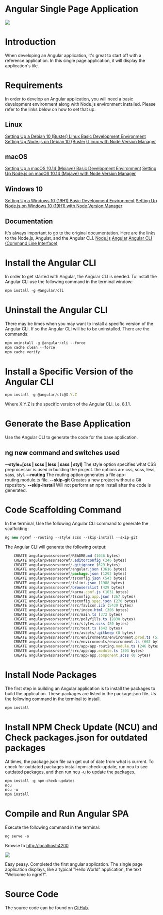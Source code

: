 # Angular Single Page Application

![](https://firebasestorage.googleapis.com/v0/b/prod-angular-advisors.appspot.com/o/blog%2Fposts%2FAngular-SPA%2FAngular-SPA.png?alt=media&token=cefbc367-3223-446e-9735-be369b6cfd99)



# Introduction

When developing an Angular application, it's great to start off with a reference application. In this single page application, it will display the application's tile.


# Requirements

In order to develop an Angular application, you will need a basic development environment along with Node.js environment installed. Please refer to the links below on how to set that up:

## Linux

[Setting Up a Debian 10 (Buster) Linux Basic Development Environment](https://angularadvisors.com/blog/2019-10-01_Setting_Up_a_Debian_10_%28Buster%29_Linux_Basic_Development_Environment)
[Setting Up Node.js on Debian 10 (Buster) Linux with Node Version Manager](https://angularadvisors.com/blog/2019-10-04_Setting_Up_Node_js_on_Debian_10_%28Buster%29_Linux_wit)

## macOS

[Setting Up a macOS 10.14 (Mojave) Basic Development Environment](https://angularadvisors.com/blog/2019-10-02_Setting_Up_a_macOS_10_14_%28Mojave%29_Basic_Development_Environment)
[Setting Up Node.js on macOS 10.14 (Mojave) with Node Version Manager](https://angularadvisors.com/blog/2019-10-05_Setting_Up_Node_js_on_macOS_10_14_%28Mojave%29_with_No)

## Windows 10

[Setting Up a Windows 10 (19H1) Basic Development Environment](https://angularadvisors.com/blog/2019-10-03_Setting_Up_a_Windows_10_%2819H1%29_Basic_Development_Environmnt)
[Setting Up Node.js on Windows 10 (19H1) with Node Version Manager](https://angularadvisors.com/blog/2019-10-06_Setting_Up_Node_js_on_Windows_10_%2819H1%29_with_Node)

## Documentation

It's always important to go to the original documentation. Here are the links to the Node.js, Angulat, and the Angular CLI.
[Node.js](https://nodejs.org/en/docs/)
[Angular](https://angular.io/)
[Angular CLI (Command Line Interface)](https://cli.angular.io/)

# Install the Angular CLI

In order to get started with Angular, the Angular CLI is needed. To install the Angular CLI use the following command in the terminal window:

```javascript
npm install -g @angular/cli
```

# Uninstall the Angular CLI

There may be times when you may want to install a specific version of the Angular CLI. If so the Angular CLI will be to be uninstalled. There are the commands:

```javascript
npm uninstall -g @angular/cli --force
npm cache clean --force
npm cache verify
```

# Install a Specific Version of the Angular CLI

```javascript
npm install -g @angular/cli@X.Y.Z
```

Where X.Y.Z is the specific version of the Angular CLI. i.e. 8.1.1.

# Generate the Base Application

Use the Angular CLI to generate the code for the base application.

## ng new command and switches used

**--style=[css | scss | less | sass | styl]**
The style option specifies what CSS preprocessor is used in building the project. the options are css, scss, less, sass, styl.
**--routing**
The routing option generates a file app-routing.module.ts file.
**--skip-git**
Creates a new project without a Git repository.
**--skip-install**
Will not perform an npm install after the code is generated.

# Code Scaffolding Command

In the terminal, Use the following Angular CLI command to generate the scaffolding:

```javascript
ng new ngref --routing --style scss --skip-install --skip-git
```

The Angular CLI will generate the following output:
```javascript
    CREATE angularpwassrseoref/README.md (1036 bytes)
    CREATE angularpwassrseoref/.editorconfig (246 bytes)
    CREATE angularpwassrseoref/.gitignore (629 bytes)
    CREATE angularpwassrseoref/angular.json (3616 bytes)
    CREATE angularpwassrseoref/package.json (1292 bytes)
    CREATE angularpwassrseoref/tsconfig.json (543 bytes)
    CREATE angularpwassrseoref/tslint.json (1988 bytes)
    CREATE angularpwassrseoref/browserslist (429 bytes)
    CREATE angularpwassrseoref/karma.conf.js (1031 bytes)
    CREATE angularpwassrseoref/tsconfig.app.json (267 bytes)
    CREATE angularpwassrseoref/tsconfig.spec.json (270 bytes)
    CREATE angularpwassrseoref/src/favicon.ico (5430 bytes)
    CREATE angularpwassrseoref/src/index.html (306 bytes)
    CREATE angularpwassrseoref/src/main.ts (372 bytes)
    CREATE angularpwassrseoref/src/polyfills.ts (2838 bytes)
    CREATE angularpwassrseoref/src/styles.scss (80 bytes)
    CREATE angularpwassrseoref/src/test.ts (642 bytes)
    CREATE angularpwassrseoref/src/assets/.gitkeep (0 bytes)
    CREATE angularpwassrseoref/src/environments/environment.prod.ts (51 bytes)
    CREATE angularpwassrseoref/src/environments/environment.ts (662 bytes)
    CREATE angularpwassrseoref/src/app/app-routing.module.ts (246 bytes)
    CREATE angularpwassrseoref/src/app/app.module.ts (393 bytes)
    CREATE angularpwassrseoref/src/app/app.component.scss (0 bytes)
```
# Install Node Packages

The first step in building an Angular application is to install the packages to build the application. These packages are listed in the package.json file. Us the following command in the terminal to install.

```javascript
npm install
```

# Install NPM Check Update (NCU) and Check packages.json for outdated packages

At times, the package.json file can get out of date from what is current. To check for outdated packages install npm-check-update, run ncu to see outdated packages, and then run ncu -u to update the packages.

```javascript
npm install -g npm-check-updates
ncu
ncu -u
npm install
```

# Compile and Run Angular SPA

Execute the following command in the terminal:

```javascript
ng serve -o
```

Browse to [http://localhost:4200](http://localhost:4200/)


![](https://firebasestorage.googleapis.com/v0/b/prod-angular-advisors.appspot.com/o/blog%2Fposts%2FAngular-SPA%2FAngular-SPA-001.png?alt=media&token=17292648-bc87-4171-bddd-4554924d6bf8)


Easy peasy. Completed the first angular application. The single page application displays, like a typical "Hello World" application,  the text "Welcome to ngref!". 


# Source Code

The source code can be found on [GitHub](https://github.com/wpbest/Angular-Reference).
